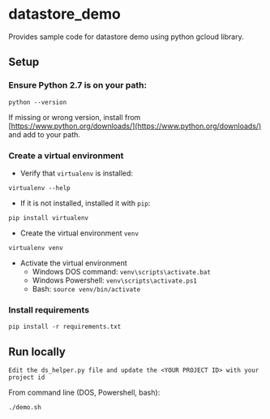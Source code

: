 # datastore_demo
Provides sample code for datastore demo using python gcloud library.

## Setup

### Ensure Python 2.7 is on your path:
```
python --version
```
If missing or wrong version, install from [https://www.python.org/downloads/](https://www.python.org/downloads/) and add to your path.

### Create a virtual environment
- Verify that `virtualenv` is installed:
```
virtualenv --help
```

- If it is not installed, installed it with `pip`:
```
pip install virtualenv
```

- Create the virtual environment `venv`
```
virtualenv venv
```

- Activate the virtual environment
    - Windows DOS command: `venv\scripts\activate.bat`
    - Windows Powershell: `venv\scripts\activate.ps1`
    - Bash: `source venv/bin/activate`

### Install requirements
```
pip install -r requirements.txt
```

## Run locally

```
Edit the ds_helper.py file and update the <YOUR PROJECT ID> with your project id
```

From command line (DOS, Powershell, bash):
```
./demo.sh
```
